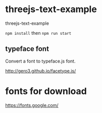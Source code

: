 # threejs-text-example
threejs-text-example

`npm install` then `npm run start`

## typeface font

Convert a font to typeface.js font.

http://gero3.github.io/facetype.js/

# fonts for download

https://fonts.google.com/